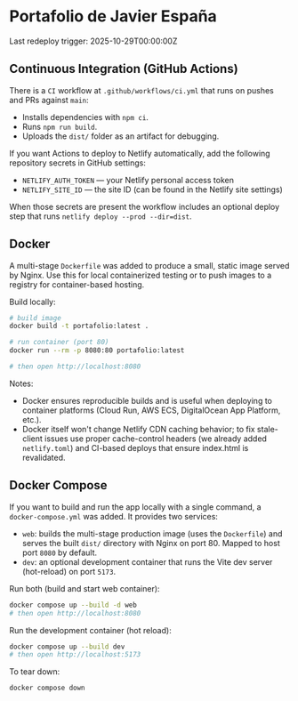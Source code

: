 # Portafolio de Javier España

<!-- Forced redeploy trigger -->
Last redeploy trigger: 2025-10-29T00:00:00Z



## Continuous Integration (GitHub Actions)

There is a `CI` workflow at `.github/workflows/ci.yml` that runs on pushes and PRs against `main`:

- Installs dependencies with `npm ci`.
- Runs `npm run build`.
- Uploads the `dist/` folder as an artifact for debugging.

If you want Actions to deploy to Netlify automatically, add the following repository secrets in GitHub settings:

- `NETLIFY_AUTH_TOKEN` — your Netlify personal access token
- `NETLIFY_SITE_ID` — the site ID (can be found in the Netlify site settings)

When those secrets are present the workflow includes an optional deploy step that runs `netlify deploy --prod --dir=dist`.

## Docker

A multi-stage `Dockerfile` was added to produce a small, static image served by Nginx. Use this for local containerized testing or to push images to a registry for container-based hosting.

Build locally:

```bash
# build image
docker build -t portafolio:latest .

# run container (port 80)
docker run --rm -p 8080:80 portafolio:latest

# then open http://localhost:8080
```

Notes:
- Docker ensures reproducible builds and is useful when deploying to container platforms (Cloud Run, AWS ECS, DigitalOcean App Platform, etc.).
- Docker itself won't change Netlify CDN caching behavior; to fix stale-client issues use proper cache-control headers (we already added `netlify.toml`) and CI-based deploys that ensure index.html is revalidated.

## Docker Compose

If you want to build and run the app locally with a single command, a `docker-compose.yml` was added. It provides two services:

- `web`: builds the multi-stage production image (uses the `Dockerfile`) and serves the built `dist/` directory with Nginx on port 80. Mapped to host port `8080` by default.
- `dev`: an optional development container that runs the Vite dev server (hot-reload) on port `5173`.

Run both (build and start web container):

```bash
docker compose up --build -d web
# then open http://localhost:8080
```

Run the development container (hot reload):

```bash
docker compose up --build dev
# then open http://localhost:5173
```

To tear down:

```bash
docker compose down
```


